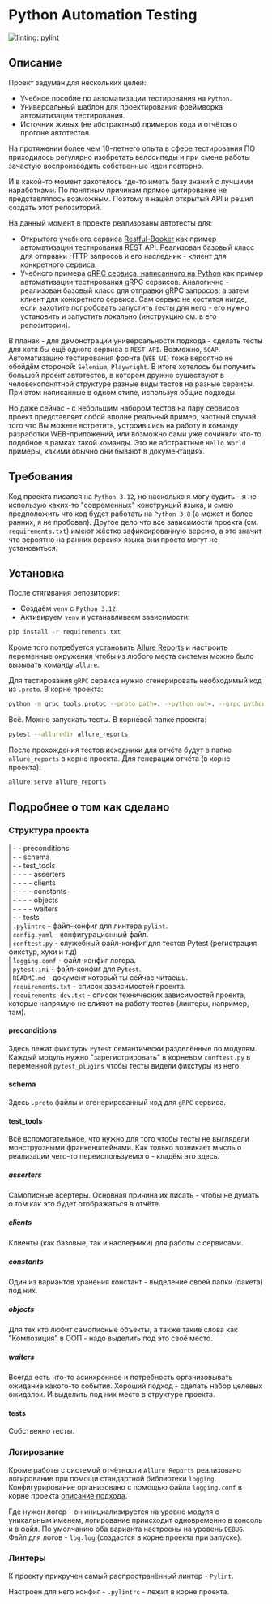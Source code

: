# Python Automation Testing

[![linting: pylint](https://img.shields.io/badge/linting-pylint-yellowgreen)](https://github.com/PyCQA/pylint)

## Описание

Проект задуман для нескольких целей:
- Учебное пособие по автоматизации тестирования на `Python`.
- Универсальный шаблон для проектирования фреймворка автоматизации тестирования.
- Источник живых (не абстрактных) примеров кода и отчётов о прогоне автотестов.

На протяжении более чем 10-летнего опыта в сфере тестирования ПО приходилось 
регулярно изобретать велосипеды и при смене работы зачастую воспроизводить 
собственные идеи повторно.

И в какой-то момент захотелось где-то иметь базу знаний с лучшими наработками. 
По понятным причинам прямое цитирование не представлялось возможным. Поэтому я 
нашёл открытый API и решил создать этот репозиторий.

На данный момент в проекте реализованы автотесты для:
- Открытого учебного сервиса [Restful-Booker](https://restful-booker.herokuapp.com/)
как пример автоматизации тестирования REST API. Реализован базовый класс для
отправки HTTP запросов и его наследник - клиент для конкретного сервиса.
- Учебного примера [gRPC сервиса, написанного на Python](https://github.com/ritchiesinger/grpc_example_service)
как пример автоматизации тестирования gRPC сервисов. Аналогично - реализован базовый
класс для отправки gRPC запросов, а затем клиент для конкретного сервиса. Сам
сервис не хостится нигде, если захотите попробовать запустить тесты для него -
его нужно установить и запустить локально (инструкцию см. в его репозитории).

В планах - для демонстрации универсальности подхода - сделать тесты для хотя бы 
ещё одного сервиса с `REST API`. Возможно, `SOAP`. Автоматизацию 
тестирования фронта (`WEB UI`) тоже вероятно не обойдём стороной: 
`Selenium`, `Playwright`. В итоге хотелось бы получить большой проект автотестов,
в котором дружно существуют в человекопонятной структуре разные виды тестов на 
разные сервисы. При этом написанные в одном стиле, используя общие подходы.

Но даже сейчас - с небольшим набором тестов на пару сервисов проект представляет 
собой вполне реальный пример, частный случай того что Вы можете встретить, 
устроившись на работу в команду разработки WEB-приложений, или возможно сами уже
сочиняли что-то подобное в рамках такой команды. Это не абстрактные `Hello World`
примеры, какими обычно они бывают в документациях. 

## Требования

Код проекта писался на `Python 3.12`, но насколько я могу судить - я не 
использую каких-то "современных" конструкций языка, и смею предположить 
что код будет работать на `Python 3.8` (а может и более ранних, я не пробовал). 
Другое дело что все зависимости проекта (см. `requirements.txt`) имеют жёстко
зафиксированную версию, а это значит что вероятно на ранних версиях языка они 
просто могут не установиться.

## Установка

После стягивания репозитория:
- Создаём `venv` с `Python 3.12`.
- Активируем `venv` и устанавливаем зависимости: 
```bash
pip install -r requirements.txt
```
Кроме того потребуется установить [Allure Reports](https://allurereport.org/docs/install/) 
и настроить переменные окружения чтобы из любого места системы можно было вызывать 
команду `allure`.

Для тестирования `gRPC` сервиса нужно сгенерировать необходимый код из `.proto`.
В корне проекта:
```bash
python -m grpc_tools.protoc --proto_path=. --python_out=. --grpc_python_out=. schema\grpc_example_service\GrpcExampleService.proto
```

Всё. Можно запускать тесты. В корневой папке проекта:
```bash
pytest --alluredir allure_reports
```

После прохождения тестов исходники для отчёта будут в папке `allure_reports` 
в корне проекта. Для генерации отчёта (в корне проекта):
```bash
allure serve allure_reports
```

## Подробнее о том как сделано

### Структура проекта
 
| - - preconditions  
| - - schema  
| - - test_tools  
| - - - - asserters  
| - - - - clients  
| - - - - constants  
| - - - - objects  
| - - - - waiters  
| - - tests  
| `.pylintrc` - файл-конфиг для линтера `pylint`.  
| `config.yaml` - конфигурационный файл.  
| `conftest.py` - служебный файл-конфиг для тестов Pytest (регистрация фикстур, хуки и т.д)  
| `logging.conf` - файл-конфиг логера.  
| `pytest.ini` - файл-конфиг для `Pytest`.  
| `README.md` - документ который ты сейчас читаешь.  
| `requirements.txt` - список зависимостей проекта.  
| `requirements-dev.txt` - список технических зависимостей проекта, которые 
напрямую не влияют на работу тестов (линтеры, например, там).

#### preconditions

Здесь лежат фикстуры `Pytest` семантически разделённые по модулям. 
Каждый модуль нужно "зарегистрировать" в корневом `conftest.py` в 
переменной `pytest_plugins` чтобы тесты видели фикстуры из него.

#### schema

Здесь `.proto` файлы и сгенерированный код для `gRPC` сервиса.

#### test_tools

Всё вспомогательное, что нужно для того чтобы тесты не выглядели 
монструозными франкенштейнами. Как только возникает мысль о 
реализации чего-то переиспользуемого - кладём это здесь.

##### asserters

Самописные асертеры. Основная причина их писать - чтобы не думать 
о том как это будет отображаться в отчёте.

##### clients

Клиенты (как базовые, так и наследники) для работы с сервисами.

##### constants

Один из вариантов хранения констант - выделение своей папки 
(пакета) под них.

##### objects

Для тех кто любит самописные объекты, а также такие слова как 
"Композиция" в ООП - надо выделить под это своё место.

##### waiters

Всегда есть что-то асинхронное и потребность организовывать 
ожидание какого-то события. Хороший подход - сделать набор 
целевых ожидалок. И выделить под них место в структуре проекта.

#### tests

Собственно тесты.

### Логирование

Кроме работы с системой отчётности `Allure Reports` реализовано 
логирование при помощи стандартной библиотеки `logging`. Конфигурирование
организовано с помощью файла `logging.conf` в корне проекта 
[описание подхода](https://docs.python.org/3/library/logging.config.html#configuration-file-format).

Где нужен логер - он инициализируется на уровне модуля с уникальным именем,
логирование приисходит одновременно в консоль и в файл. По умолчанию оба 
варианта настроены на уровень `DEBUG`. Файл для логов - `log.log`
(создастся в корне проекта при запуске).

### Линтеры

К проекту прикручен самый распространённый линтер - `Pylint`. 

Настроен для него конфиг - `.pylintrc` - лежит в корне проекта. 
